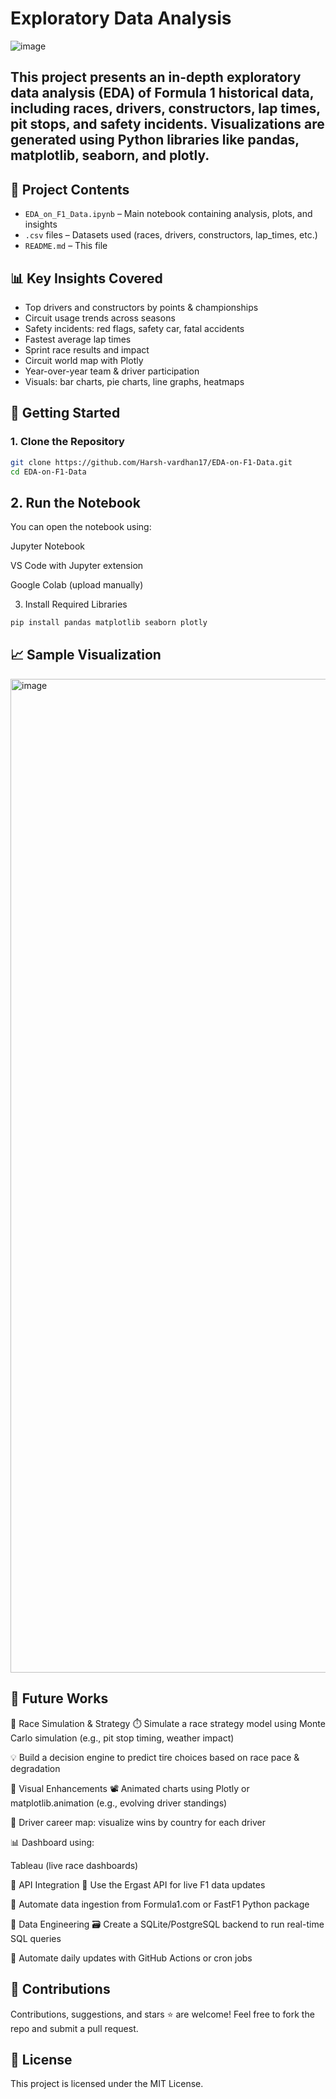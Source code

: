 # Exploratory Data Analysis 

![image](https://github.com/user-attachments/assets/817b79bd-a8b6-44f4-aa23-f64627f60072)


## This project presents an in-depth exploratory data analysis (EDA) of Formula 1 historical data, including races, drivers, constructors, lap times, pit stops, and safety incidents. Visualizations are generated using Python libraries like pandas, matplotlib, seaborn, and plotly.

## 📂 Project Contents

- `EDA_on_F1_Data.ipynb` – Main notebook containing analysis, plots, and insights
- `.csv` files – Datasets used (races, drivers, constructors, lap_times, etc.)
- `README.md` – This file

## 📊 Key Insights Covered

- Top drivers and constructors by points & championships
- Circuit usage trends across seasons
- Safety incidents: red flags, safety car, fatal accidents
- Fastest average lap times
- Sprint race results and impact
- Circuit world map with Plotly
- Year-over-year team & driver participation
- Visuals: bar charts, pie charts, line graphs, heatmaps

## 🚀 Getting Started

### 1. Clone the Repository
```bash
git clone https://github.com/Harsh-vardhan17/EDA-on-F1-Data.git
cd EDA-on-F1-Data
```

## 2. Run the Notebook
You can open the notebook using:

Jupyter Notebook

VS Code with Jupyter extension

Google Colab (upload manually)

3. Install Required Libraries
```bash
pip install pandas matplotlib seaborn plotly
```

## 📈 Sample Visualization

<img width="1590" alt="image" src="https://github.com/user-attachments/assets/d64fc98e-3ddf-4582-a90f-12342296eb5d" />

## 🚀 Future Works
🔄 Race Simulation & Strategy
⏱️ Simulate a race strategy model using Monte Carlo simulation (e.g., pit stop timing, weather impact)

💡 Build a decision engine to predict tire choices based on race pace & degradation

🎥 Visual Enhancements
📽️ Animated charts using Plotly or matplotlib.animation (e.g., evolving driver standings)

📍 Driver career map: visualize wins by country for each driver

📊 Dashboard using:

Tableau (live race dashboards)

🔗 API Integration
📡 Use the Ergast API for live F1 data updates

🔄 Automate data ingestion from Formula1.com or FastF1 Python package

🧹 Data Engineering
🗃️ Create a SQLite/PostgreSQL backend to run real-time SQL queries

🔁 Automate daily updates with GitHub Actions or cron jobs

## 🤝 Contributions
Contributions, suggestions, and stars ⭐ are welcome!
Feel free to fork the repo and submit a pull request.

## 📜 License
This project is licensed under the MIT License.


